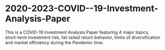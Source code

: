 # 2020-2023-COVID--19-Investment-Analysis-Paper
This is a COVID-19 Investment Analysis Paper featuring 4 major topics, short-term investment risk, fat-tailed return behavior, limits of diversification and market efficiency during the Pandemic time.

